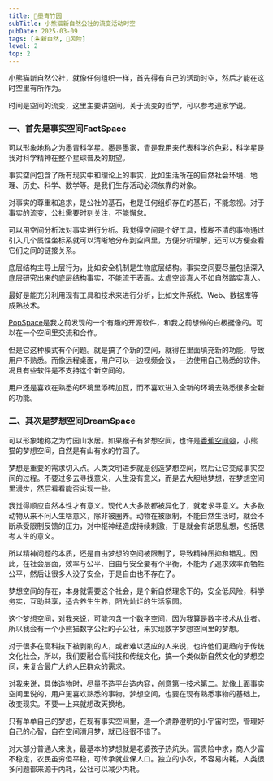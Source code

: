 ```yaml
---
title: 🎋墨青竹园
subTitle: 小熊猫新自然公社的流变活动时空
pubDate: 2025-03-09
tags: [🏝新自然, 🌋风险]
level: 2
top: 2
---
```


小熊猫新自然公社，就像任何组织一样，首先得有自己的活动时空，然后才能在这时空里有所作为。

时间是空间的流变，这里主要讲空间。关于流变的哲学，可以参考道家学说。

### 一、首先是事实空间FactSpace

可以形象地称之为墨青科学星。墨是墨家，青是我用来代表科学的色彩，科学星是我对科学精神在整个星球普及的期望。

事实空间包含了所有现实中和理论上的事实，比如生活所在的自然社会环境、地理、历史、科学、数学等。是我们生存活动必须依靠的对象。

对事实的尊重和追求，是公社的基石，也是任何组织存在的基石，不能忽视。对于事实的流变，公社需要时刻关注，不能懈怠。

可以用空间分析法对事实进行分析。我觉得空间是个好工具，模糊不清的事物通过引入几个属性坐标系就可以清晰地分布到空间里，方便分析理解，还可以方便查看它们之间的链接关系。

底层结构主导上层行为，比如安全机制是生物底层结构。事实空间要尽量包括深入底层研究出来的底层结构事实，不能流于表面。太虚空谈真人不如自然踏实真人。

最好是能充分利用现有工具和技术来进行分析，比如文件系统、Web、数据库等成熟技术。

[PopSpace](https://popspace.io/)是我之前发现的一个有趣的开源软件，和我之前想做的白板挺像的。可以在一个空间里交流和合作。

但是它这种模式有个问题。就是搞了个新的空间，就得在里面填充新的功能，导致用户不熟悉。而像远程桌面，用户可以一边视频会议，一边使用自己熟悉的软件。况且有些软件是不支持这个新空间的。

用户还是喜欢在熟悉的环境里添砖加瓦，而不喜欢进入全新的环境去熟悉很多全新的功能。

### 二、其次是梦想空间DreamSpace

可以形象地称之为竹园山水居。如果猴子有梦想空间，也许是[香蕉空间😄](https://www.bananaspace.org/)，小熊猫的梦想空间，自然是有山有水的竹园了。

梦想是重要的需求切入点。人类文明进步就是创造梦想空间，然后让它变成事实空间的过程。不要过多去寻找意义，人生没有意义，而是去大胆地梦想，在梦想空间里漫步，然后看看能否实现一些。

我觉得顺应自然本性才有意义。现代人大多数都被异化了，就老求寻意义。大多数动物从来不问人生啥意义，除非被圈养。动物在被限制，不能自然生活时，就会不断承受限制反馈的压力，对中枢神经造成持续刺激，于是就会有胡思乱想，包括思考人生的意义。

所以精神问题的本质，还是自由梦想的空间被限制了，导致精神压抑和错乱。因此，在社会层面，效率与公平、自由与安全要有个平衡，不能为了追求效率而牺牲公平，然后让很多人没了安全，于是自由也不存在了。

梦想空间的存在，本身就需要这个社会，是个新自然理念下的，安全低风险，科学务实，互助共享，适合养生生养，阳光灿烂的生活家园。

这个梦想空间，对我来说，可能包含一个数字空间，因为我算是数字技术从业者。所以我会有一个小熊猫数字公社的子公社，来实现数字梦想空间里的梦想。

对于很多在高科技下被剥削的人，或者难以适应的人来说，也许他们更趋向于传统文化社会，所以，我们要融合高科技和传统文化，搞一个类似新自然文化的梦想空间，来复合最广大的人民群众的需求。

对我来说，具体造物时，尽量不造平台造内容，创意第一技术第二。就像上面事实空间里说的，用户更喜欢熟悉的事物。梦想空间，也要在现有熟悉事物的基础上，改变现实。不要一上来就想改天换地。

只有单单自己的梦想，在现有事实空间里，造一个清静澄明的小宇宙时空，管理好自己的心智，自在空间清月梦，就已经很不错了。

对大部分普通人来说，最基本的梦想就是老婆孩子热炕头。富贵险中求，商人少富不稳定，农民虽穷但平稳，可传承就业保人口。独立的小农，不容易内耗，人类很多问题都来源于内耗，公社可以减少内耗。
